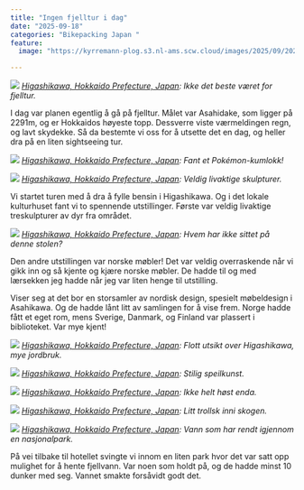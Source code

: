 ```yaml
---
title: "Ingen fjelltur i dag"
date: "2025-09-18"
categories: "Bikepacking Japan "
feature:
  image: "https://kyrremann-plog.s3.nl-ams.scw.cloud/images/2025/09/20250918_094932.jpg"

---
```



![](https://kyrremann-plog.s3.nl-ams.scw.cloud/images/2025/09/20250918_094932.jpg)
*[Higashikawa, Hokkaido Prefecture, Japan](https://www.google.com/maps/place/43.6514821,142.7988228): Ikke det beste været for fjelltur.*

I dag var planen egentlig å gå på fjelltur. Målet var Asahidake, som ligger på 2291m, og er Hokkaidos høyeste topp. Dessverre viste værmeldingen regn, og lavt skydekke. Så da bestemte vi oss for å utsette det en dag, og heller dra på en liten sightseeing tur.


![](https://kyrremann-plog.s3.nl-ams.scw.cloud/images/2025/09/20250918_112825.jpg)
*[Higashikawa, Hokkaido Prefecture, Japan](https://www.google.com/maps/place/43.69835689999999,142.5070287): Fant et Pokémon-kumlokk!*


![](https://kyrremann-plog.s3.nl-ams.scw.cloud/images/2025/09/20250918_113848.jpg)
*[Higashikawa, Hokkaido Prefecture, Japan](https://www.google.com/maps/place/43.699084799999994,142.50760959972223): Veldig livaktige skulpturer.*

Vi startet turen med å dra å fylle bensin i Higashikawa. Og i det lokale kulturhuset fant vi to spennende utstillinger. Første var veldig livaktige treskulpturer av dyr fra området.


![](https://kyrremann-plog.s3.nl-ams.scw.cloud/images/2025/09/20250918_114053.jpg)
*[Higashikawa, Hokkaido Prefecture, Japan](https://www.google.com/maps/place/43.6991147,142.5073902): Hvem har ikke sittet på denne stolen?*

Den andre utstillingen var norske møbler! Det var veldig overraskende når vi gikk inn og så kjente og kjære norske møbler. De hadde til og med lærsekken jeg hadde når jeg var liten henge til utstilling.

Viser seg at det bor en storsamler av nordisk design, spesielt møbeldesign i Asahikawa. Og de hadde lånt litt av samlingen for å vise frem. Norge hadde fått et eget rom, mens Sverige, Danmark, og Finland var plassert i biblioteket. Var mye kjent!


![](https://kyrremann-plog.s3.nl-ams.scw.cloud/images/2025/09/20250918_153153.jpg)
*[Higashikawa, Hokkaido Prefecture, Japan](https://www.google.com/maps/place/43.72738879972223,142.54314239972223): Flott utsikt over Higashikawa, mye jordbruk.*


![](https://kyrremann-plog.s3.nl-ams.scw.cloud/images/2025/09/20250918_154009.jpg)
*[Higashikawa, Hokkaido Prefecture, Japan](https://www.google.com/maps/place/43.726224,142.5402496): Stilig speilkunst.*


![](https://kyrremann-plog.s3.nl-ams.scw.cloud/images/2025/09/20250918_161359.jpg)
*[Higashikawa, Hokkaido Prefecture, Japan](https://www.google.com/maps/place/43.66211899972222,142.65774569972223): Ikke helt høst enda.*


![](https://kyrremann-plog.s3.nl-ams.scw.cloud/images/2025/09/20250918_163452.jpg)
*[Higashikawa, Hokkaido Prefecture, Japan](https://www.google.com/maps/place/43.633561999722225,142.6924151): Litt trollsk inni skogen.*


![](https://kyrremann-plog.s3.nl-ams.scw.cloud/images/2025/09/20250918_164017.jpg)
*[Higashikawa, Hokkaido Prefecture, Japan](https://www.google.com/maps/place/43.63260019972222,142.6901363): Vann som har rendt igjennom en nasjonalpark.*

På vei tilbake til hotellet svingte vi innom en liten park hvor det var satt opp mulighet for å hente fjellvann. Var noen som holdt på, og de hadde minst 10 dunker med seg. Vannet smakte forsåvidt godt det.